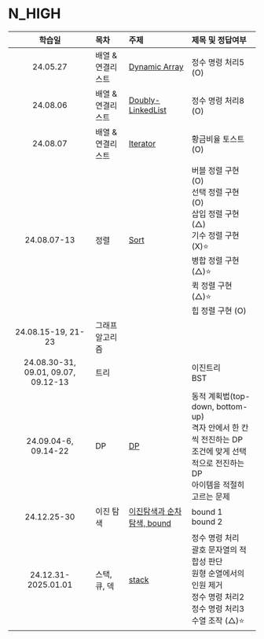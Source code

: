 # N_HIGH

|               학습일                | 목차              | 주제                                                           | 제목 및 정답여부                                                                                                                                            |
| :---------------------------------: | :---------------- | :------------------------------------------------------------- | :---------------------------------------------------------------------------------------------------------------------------------------------------------- |
|              24.05.27               | 배열 & 연결리스트 | [Dynamic Array](./배열,%20연결리스트/Dynamic%20Array.js)       | 정수 명령 처리5 (O)                                                                                                                                         |
|              24.08.06               | 배열 & 연결리스트 | [Doubly-LinkedList](./배열,%20연결리스트/Doubly-LinkedList.js) | 정수 명령 처리8 (O)                                                                                                                                         |
|              24.08.07               | 배열 & 연결리스트 | [Iterator](./배열,%20연결리스트/Iterator.js)                   | 황금비율 토스트 (O)                                                                                                                                         |
|             24.08.07-13             | 정렬              | [Sort](./정렬/sort.js)                                         | 버블 정렬 구현 (O)<br>선택 정렬 구현 (O)<br>삽입 정렬 구현 (△)<br>기수 정렬 구현 (X)⭐️<br>병합 정렬 구현 (△)⭐️<br>퀵 정렬 구현 (△)⭐️<br>힙 정렬 구현 (O) |
|         24.08.15-19, 21-23          | 그래프 알고리즘   |
| 24.08.30-31, 09.01, 09.07, 09.12-13 | 트리              |                                                                | 이진트리<br> BST                                                                                                                                            |
|        24.09.04-6, 09.14-22         | DP                | [DP](./DP/DP.js)                                               | 동적 계획법(top-down, bottom-up)<br>격자 안에서 한 칸씩 전진하는 DP<br> 조건에 맞게 선택적으로 전진하는 DP<br> 아이템을 적절히 고르는 문제                  |
|             24.12.25-30             | 이진 탐색         | [이진탐색과 순차탐색, bound](./이진탐색/이진탐색.js)           | bound 1<br>bound 2                                                                                                                                          |
|         24.12.31-2025.01.01         | 스택, 큐, 덱      | [stack](./스택,%20큐/stack,%20queue,%20deque.js)               | 정수 명령 처리<br>괄호 문자열의 적합성 판단<br>원형 순열에서의 인원 제거<br>정수 명령 처리2<br>정수 명령 처리3<br>수열 조작 (△)⭐️                             |
